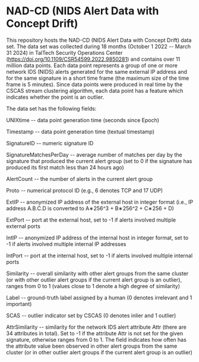 # NAD-CD (NIDS Alert Data with Concept Drift)

This repository hosts the NAD-CD (NIDS Alert Data with Concept Drift) data set. The data set was collected during 18 months (October 1 2022 -- March 31 2024) in TalTech Security Operations Center (https://doi.org/10.1109/CSR54599.2022.9850281) and contains over 11 million data points. Each data point represents a group of one or more network IDS (NIDS) alerts generated for the same external IP address and for the same signature in a short time frame (the maximum size of the time frame is 5 minutes). Since data points were produced in real time by the CSCAS stream clustering algorithm, each data point has a feature which indicates whether the point is an outlier.

The data set has the following fields:

UNIXtime -- data point generation time (seconds since Epoch)

Timestamp -- data point generation time (textual timestamp)

SignatureID -- numeric signature ID

SignatureMatchesPerDay -- average number of matches per day by the signature that produced the current alert group (set to 0 if the signature has produced its first match less than 24 hours ago)

AlertCount -- the number of alerts in the current alert group

Proto -- numerical protocol ID (e.g., 6 denotes TCP and 17 UDP)

ExtIP -- anonymized IP address of the external host in integer format (i.e., IP address A.B.C.D is converted to A∗256^3 + B∗256^2 + C∗256 + D)

ExtPort -- port at the external host, set to -1 if alerts involved multiple external ports

IntIP -- anonymized IP address of the internal host in integer format, set to -1 if alerts involved multiple internal IP addresses

IntPort -- port at the internal host, set to -1 if alerts involved multiple internal ports

Similarity -- overall similarity with other alert groups from the same cluster (or with other outlier alert groups if the current alert group is an outlier), ranges from 0 to 1 (values close to 1 denote a high degree of similarity)

Label -- ground-truth label assigned by a human (0 denotes irrelevant and 1 important)

SCAS -- outlier indicator set by CSCAS (0 denotes inlier and 1 outlier)

AttrSimilarity -- similarity for the network IDS alert attribute Attr (there are 34 attributes in total). Set to -1 if the attribute Attr is not set for the given signature, otherwise ranges from 0 to 1. The field indicates how often has the attribute value been observed in other alert groups from the same cluster (or in other outlier alert groups if the current alert group is an outlier)
